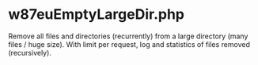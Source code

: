 # w87euEmptyLargeDir.php
Remove all files and directories (recurrently) from a large directory (many files / huge size). With limit per request, log and statistics of files removed (recursively).
